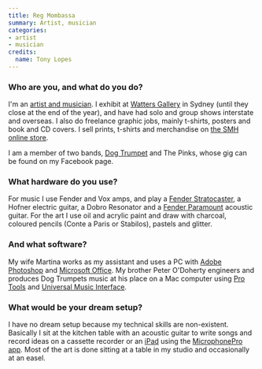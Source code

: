 ```yaml
---
title: Reg Mombassa
summary: Artist, musician
categories:
- artist
- musician
credits:
  name: Tony Lopes
---
```


### Who are you, and what do you do?

I'm an [artist and musician](https://www.facebook.com/RegMombassa "Reg's Facebook page."). I exhibit at [Watters Gallery](https://wattersgallery.com/ "An art gallery in Sydney.") in Sydney (until they close at the end of the year), and have had solo and group shows interstate and overseas. I also do freelance graphic jobs, mainly t-shirts, posters and book and CD covers. I sell prints, t-shirts and merchandise on [the SMH online store](https://www.thestore.com.au/category/artists/reg-mombassa "Reg's merchandise at The Store.").

I am a member of two bands, [Dog Trumpet](https://www.dogtrumpet.net/ "An Australian band.") and The Pinks, whose gig can be found on my Facebook page.

### What hardware do you use?

For music I use Fender and Vox amps, and play a [Fender Stratocaster][stratocaster], a Hofner electric guitar, a Dobro Resonator and a [Fender Paramount][paramount] acoustic guitar. For the art I use oil and acrylic paint and draw with charcoal, coloured pencils (Conte a Paris or Stabilos), pastels and glitter.

### And what software?

My wife Martina works as my assistant and uses a PC with [Adobe Photoshop][photoshop] and [Microsoft Office][office]. My brother Peter O'Doherty engineers and produces Dog Trumpets music at his place on a Mac computer using [Pro Tools][pro-tools] and [Universal Music Interface][universal-music-interface].

### What would be your dream setup?

I have no dream setup because my technical skills are non-existent. Basically I sit at the kitchen table with an acoustic guitar to write songs and record ideas on a cassette recorder or an [iPad][] using the [MicrophonePro app][microphone-pro-ios]. Most of the art is done sitting at a table in my studio and occasionally at an easel.

[ipad]: https://www.apple.com/ipad/ "A tablet device."
[microphone-pro-ios]: https://itunes.apple.com/us/app/microphone-pro/id389797225 "A multi-function microphone app."
[office]: https://products.office.com/en-us/home "An office productivity suite."
[paramount]: https://shop.fender.com/en-US/paramount-series "An acoustic guitar."
[photoshop]: https://www.adobe.com/products/photoshop.html "A bitmap image editor."
[pro-tools]: https://www.avid.com/US/products/Pro-Tools-8-Software "Audio editing and processing software."
[stratocaster]: https://en.wikipedia.org/wiki/Fender_Stratocaster "An electric guitar."
[universal-music-interface]: https://sourceforge.net/projects/umi/ "A MIDI sequencer."
